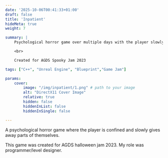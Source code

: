 ```yaml
---
date: '2025-10-06T00:41:33+01:00'
draft: false
title: 'Inpatient'
hideMeta: true
weight: 7

summary: |
    Psychological horror game over multiple days with the player slowly giving away parts of themselves.

    <br>

    Created for AGDS Spooky Jam 2023

tags: ["C++", "Unreal Engine", "Blueprint","Game Jam"]

params:
    cover:
        image: "/img/inpatient/1.png" # path to your image
        alt: "DirectX11 Cover Image"
        relative: true
        hidden: false
        hiddenInList: false
        hiddenInSingle: false

---
```


A psychological horror game where the player is confined and slowly gives away parts of themselves.

This game was created for AGDS halloween jam 2023. My role was programmer/level designer.